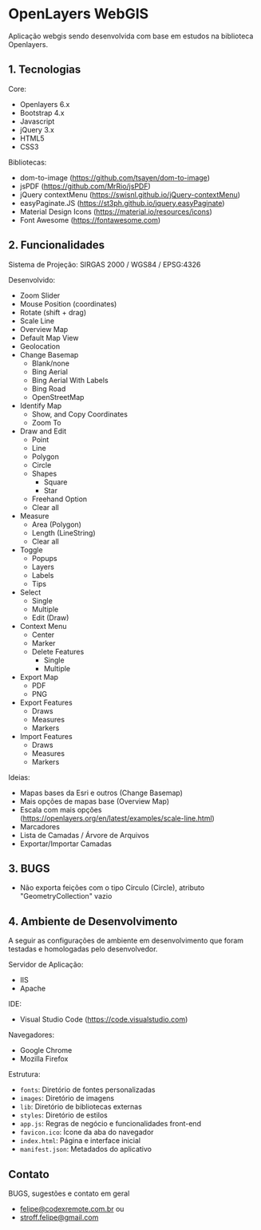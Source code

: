 # OpenLayers WebGIS

Aplicação webgis sendo desenvolvida com base em estudos na biblioteca Openlayers.

**1. Tecnologias**
------------------

Core:
- Openlayers 6.x
- Bootstrap 4.x
- Javascript
- jQuery 3.x
- HTML5
- CSS3

Bibliotecas:
- dom-to-image (https://github.com/tsayen/dom-to-image)
- jsPDF (https://github.com/MrRio/jsPDF)
- jQuery contextMenu (https://swisnl.github.io/jQuery-contextMenu)
- easyPaginate.JS (https://st3ph.github.io/jquery.easyPaginate)
- Material Design Icons (https://material.io/resources/icons)
- Font Awesome (https://fontawesome.com)

**2. Funcionalidades**
----------------------

Sistema de Projeção: SIRGAS 2000 / WGS84 / EPSG:4326

Desenvolvido:
- Zoom Slider
- Mouse Position (coordinates)
- Rotate (shift + drag)
- Scale Line
- Overview Map
- Default Map View
- Geolocation
- Change Basemap
    - Blank/none
    - Bing Aerial
    - Bing Aerial With Labels
    - Bing Road
    - OpenStreetMap
- Identify Map
    - Show, and Copy Coordinates
    - Zoom To
- Draw and Edit
    - Point
    - Line
    - Polygon
    - Circle
    - Shapes
        - Square
        - Star
    - Freehand Option
    - Clear all
- Measure
    - Area (Polygon)
    - Length (LineString)
    - Clear all
- Toggle
    - Popups
    - Layers
    - Labels
    - Tips
- Select
    - Single
    - Multiple
    - Edit (Draw)
- Context Menu
    - Center
    - Marker
    - Delete Features
        - Single
        - Multiple
- Export Map
    - PDF
    - PNG
- Export Features
    - Draws
    - Measures
    - Markers
- Import Features
    - Draws
    - Measures
    - Markers

Ideias:
- Mapas bases da Esri e outros (Change Basemap)
- Mais opções de mapas base (Overview Map)
- Escala com mais opções (https://openlayers.org/en/latest/examples/scale-line.html)
- Marcadores
- Lista de Camadas / Árvore de Arquivos
- Exportar/Importar Camadas

**3. BUGS**
-----------

- Não exporta feições com o tipo Círculo (Circle), atributo "GeometryCollection" vazio

**4. Ambiente de Desenvolvimento**
----------------------------------

A seguir as configurações de ambiente em desenvolvimento que foram testadas e homologadas pelo desenvolvedor.

Servidor de Aplicação:
- IIS
- Apache

IDE:
- Visual Studio Code (https://code.visualstudio.com)

Navegadores:
- Google Chrome
- Mozilla Firefox

Estrutura:
- ```fonts```: Diretório de fontes personalizadas
- ```images```: Diretório de imagens
- ```lib```: Diretório de bibliotecas externas
- ```styles```: Diretório de estilos
- ```app.js```: Regras de negócio e funcionalidades front-end
- ```favicon.ico```: Ícone da aba do navegador
- ```index.html```: Página e interface inicial
- ```manifest.json```: Metadados do aplicativo

**Contato**
-----------

BUGS, sugestões e contato em geral
- felipe@codexremote.com.br
ou
- stroff.felipe@gmail.com
